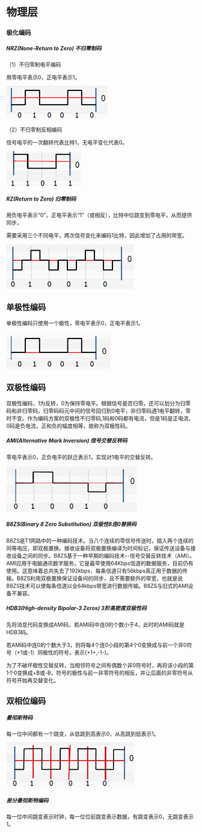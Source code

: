 # 物理层

### 极化编码

##### NRZ(None-Return to Zero) 不归零制码

（1）不归零制电平编码

用零电平表示0，正电平表示1。

![](3.png)

（2）不归零制反相编码

信号电平的一次翻转代表比特1，无电平变化代表0。

![](4.png)

##### RZ(Return to Zero) 归零制码

用负电平表示“0”，正电平表示“1”（或相反），比特中位跳变到零电平，从而提供同步。

需要采用三个不同电平，两次信号变化来编码1比特，因此增加了占用的带宽。

![](5.png)

## 单极性编码

单极性编码只使用一个极性，零电平表示0，正电平表示1。

![](1.png)

## 双极性编码

双极性编码，1为反转，0为保持零电平。根据信号是否归零，还可以划分为归零码和非归零码，归零码码元中间的信号回归到0电平，非归零码遇1电平翻转，零时不变。作为编码方案的双极性不归零码,1码和0码都有电流，但是1码是正电流，0码是负电流，正和负的幅度相等，故称为双极性码。

##### AMI(Alternative Mark Inversion) 信号交替反转码

零电平表示0，正负电平的跃迁表示1，实现对1电平的交替反转。

![](2.png)

##### B8ZS(Binary 8 Zero Substitution) 双极性8连0替换码

B8ZS是T1网路中的一种编码技术。当八个连续的零信号传送时，插入两个连续的同等电压，即双极置换。接收设备将双极置换编译为时间标记，保证传送设备与接收设备之间的同步。B8ZS基于一种早期的编码技术--信号交替反转技术（AMI）。AMI应用于电脑通讯数字服务，它是最早使用64Kbps信道的数据服务，目前仍有使用。这意味着总共失去了192kbps，每条信道只有56kbps真正用于数据的传输。B8ZS利用双极置换保证设备间的同步，且不需要额外的带宽，也就是说B8ZS技术可以使每条信道以全64kbps带宽进行数据传输。B8ZS与旧式的AMI设备不兼容。

##### HDB3(High-density Bipolar-3 Zeros) 3阶高密度双极性码

先将消息代码变换成AMI码，若AMI码中连0的个数小于4，此时的AMI码就是HDB3码。

若AMI码中连0的个数大于3，则将每4个连0小段的第4个0变换成与前一个非0符号（+1或-1）同极性的符号，表示(+1+,-1-)。

为了不破坏极性交替反转，当相邻符号之间有偶数个非0符号时，再将该小段的第1个0变换成+B或-B，符号的极性与前一非零符号的相反，并让后面的非零符号从符号开始再交替变化。

## 双相位编码

##### 曼彻斯特码

每一位中间都有一个跳变，从低跳到高表示0，从高跳到低表示1。

![](6.png)

##### 差分曼彻斯特编码

每一位中间跳变表示时钟，每一位位前跳变表示数据，有跳变表示0，无跳变表示1。